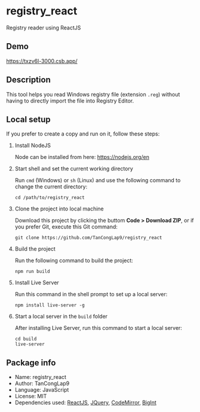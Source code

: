 # registry_react
Registry reader using ReactJS

## Demo
https://txzv6l-3000.csb.app/

## Description
This tool helps you read Windows registry file (extension `.reg`) without having to directly import the file into Registry Editor.

## Local setup
If you prefer to create a copy and run on it, follow these steps:

1. Install NodeJS

   Node can be installed from here: https://nodejs.org/en

2. Start shell and set the current working directory

   Run `cmd` (Windows) or `sh` (Linux) and use the following command to change the current directory:
   ```
   cd /path/to/registry_react
   ```

3. Clone the project into local machine

   Download this project by clicking the buttom **Code > Download ZIP**, or if you prefer Git, execute this Git command:
   ```
   git clone https://github.com/TanCongLap9/registry_react
   ```

4. Build the project
   
   Run the following command to build the project:
   ```
   npm run build
   ```

5. Install Live Server

   Run this command in the shell prompt to set up a local server:
   ```
   npm install live-server -g
   ```

6. Start a local server in the `build` folder
   
   After installing Live Server, run this command to start a local server:
   ```
   cd build
   live-server
   ```

## Package info

- Name: registry_react
- Author: TanCongLap9
- Language: JavaScript
- License: MIT
- Dependencies used: [ReactJS](https://react.dev/), [JQuery](https://jquery.com/), [CodeMirror](https://codemirror.net/), [BigInt](https://www.npmjs.com/package/BigInt)
